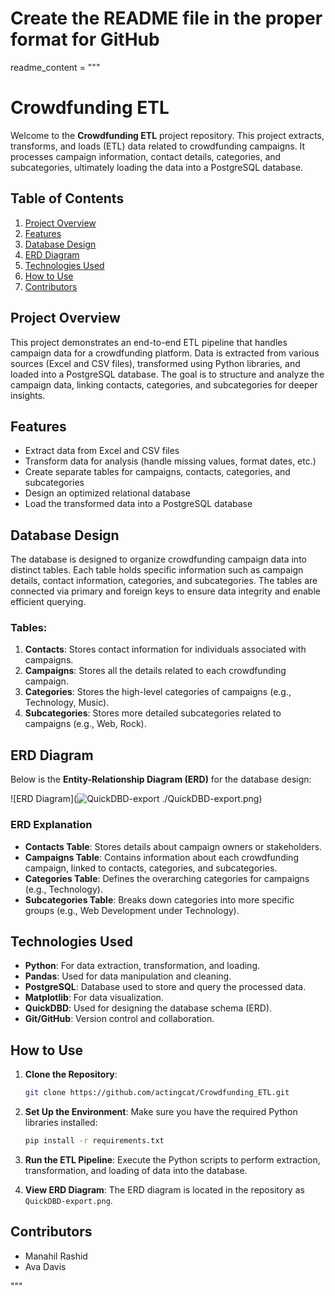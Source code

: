 # Create the README file in the proper format for GitHub

readme_content = """
# Crowdfunding ETL

Welcome to the **Crowdfunding ETL** project repository. This project extracts, transforms, and loads (ETL) data related to crowdfunding campaigns. It processes campaign information, contact details, categories, and subcategories, ultimately loading the data into a PostgreSQL database. 

## Table of Contents

1. [Project Overview](#project-overview)
2. [Features](#features)
3. [Database Design](#database-design)
4. [ERD Diagram](#erd-diagram)
5. [Technologies Used](#technologies-used)
6. [How to Use](#how-to-use)
7. [Contributors](#contributors)

## Project Overview

This project demonstrates an end-to-end ETL pipeline that handles campaign data for a crowdfunding platform. Data is extracted from various sources (Excel and CSV files), transformed using Python libraries, and loaded into a PostgreSQL database. The goal is to structure and analyze the campaign data, linking contacts, categories, and subcategories for deeper insights.

## Features

- Extract data from Excel and CSV files
- Transform data for analysis (handle missing values, format dates, etc.)
- Create separate tables for campaigns, contacts, categories, and subcategories
- Design an optimized relational database
- Load the transformed data into a PostgreSQL database

## Database Design

The database is designed to organize crowdfunding campaign data into distinct tables. Each table holds specific information such as campaign details, contact information, categories, and subcategories. The tables are connected via primary and foreign keys to ensure data integrity and enable efficient querying.

### Tables:

1. **Contacts**: Stores contact information for individuals associated with campaigns.
2. **Campaigns**: Stores all the details related to each crowdfunding campaign.
3. **Categories**: Stores the high-level categories of campaigns (e.g., Technology, Music).
4. **Subcategories**: Stores more detailed subcategories related to campaigns (e.g., Web, Rock).

## ERD Diagram

Below is the **Entity-Relationship Diagram (ERD)** for the database design:

![ERD Diagram](![QuickDBD-export](https://github.com/user-attachments/assets/9b265875-c4a2-4e4e-b524-95c5247944a6)
./QuickDBD-export.png)

### ERD Explanation

- **Contacts Table**: Stores details about campaign owners or stakeholders.
- **Campaigns Table**: Contains information about each crowdfunding campaign, linked to contacts, categories, and subcategories.
- **Categories Table**: Defines the overarching categories for campaigns (e.g., Technology).
- **Subcategories Table**: Breaks down categories into more specific groups (e.g., Web Development under Technology).

## Technologies Used

- **Python**: For data extraction, transformation, and loading.
- **Pandas**: Used for data manipulation and cleaning.
- **PostgreSQL**: Database used to store and query the processed data.
- **Matplotlib**: For data visualization.
- **QuickDBD**: Used for designing the database schema (ERD).
- **Git/GitHub**: Version control and collaboration.

## How to Use

1. **Clone the Repository**:
    ```bash
    git clone https://github.com/actingcat/Crowdfunding_ETL.git
    ```

2. **Set Up the Environment**:
    Make sure you have the required Python libraries installed:
    ```bash
    pip install -r requirements.txt
    ```

3. **Run the ETL Pipeline**:
    Execute the Python scripts to perform extraction, transformation, and loading of data into the database.

4. **View ERD Diagram**:
    The ERD diagram is located in the repository as `QuickDBD-export.png`.

## Contributors

- Manahil Rashid
- Ava Davis

"""

